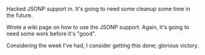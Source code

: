 Hacked JSONP support in. It's going to need some cleanup some time in the future.

Wrote a wiki page on how to use the JSONP support. Again, it's going to need some work before it's "good".

Considering the week I've had, I consider getting this done; glorious victory.
